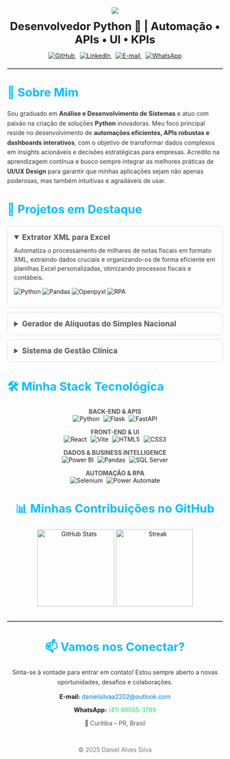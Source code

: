 <div align="center">
  <a href="https://git.io/typing-svg"><img src="https://readme-typing-svg.demolab.com?font=Fira+Code&weight=600&size=26&pause=1000&color=00BFFF&center=true&vCenter=true&width=500&lines=Ol%C3%A1!+Eu+sou+o+Daniel alt="Typing SVG" /></a>
  <h2 align="center" style="font-size:1.6rem; margin:0.8rem 0;">Desenvolvedor Python 🐍 | Automação • APIs • UI • KPIs</h2>
 

  <p>
    <a href="https://github.com/danielsilvaa2202" target="_blank" style="margin-right: 8px;">
      <img src="https://img.shields.io/badge/GitHub-181717?style=for-the-badge&logo=github&logoColor=white" alt="GitHub">
    </a>
    <a href="https://www.linkedin.com/in/daniel-alves-9023a324b/" target="_blank" style="margin-right: 8px;">
      <img src="https://img.shields.io/badge/LinkedIn-0A66C2?style=for-the-badge&logo=linkedin&logoColor=white" alt="LinkedIn">
    </a>
    <a href="mailto:danielsilvaa2202@outlook.com" target="_blank" style="margin-right: 8px;">
      <img src="https://img.shields.io/badge/Email-0078D4?style=for-the-badge&logo=microsoft-outlook&logoColor=white" alt="E-mail">
    </a>
     <a href="https://wa.me/5541995053789" target="_blank">
      <img src="https://img.shields.io/badge/WhatsApp-25D366?style=for-the-badge&logo=whatsapp&logoColor=white" alt="WhatsApp">
    </a>
  </p>
 </div>
 

 <hr style="margin: 20px 0; border-top: 2px solid #bbb;">
 

 <h2 style="font-size:1.7rem; color:#00BFFF;">👋 Sobre Mim</h2>
 <p style="line-height: 1.6; color:#333;">
  Sou graduado em <strong>Análise e Desenvolvimento de Sistemas</strong> e atuo com paixão na criação de soluções <strong>Python</strong> inovadoras. Meu foco principal reside no desenvolvimento de <strong>automações eficientes, APIs robustas e dashboards interativos</strong>, com o objetivo de transformar dados complexos em insights acionáveis e decisões estratégicas para empresas. Acredito na aprendizagem contínua e busco sempre integrar as melhores práticas de <strong>UI/UX Design</strong> para garantir que minhas aplicações sejam não apenas poderosas, mas também intuitivas e agradáveis de usar.
 </p>
 

 <h2 style="font-size:1.7rem; color:#00BFFF;">🚀 Projetos em Destaque</h2>
 <div style="margin-bottom: 15px;">
  <details open style="border: 1px solid #ddd; padding: 15px; border-radius: 8px; margin-bottom: 10px;">
   <summary style="font-size: 1.1rem; font-weight: bold; cursor: pointer; color:#555;"><strong>Extrator XML para Excel</strong></summary>
   <p style="margin-top: 10px; line-height: 1.5; color:#333;">Automatiza o processamento de milhares de notas fiscais em formato XML, extraindo dados cruciais e organizando-os de forma eficiente em planilhas Excel personalizadas, otimizando processos fiscais e contábeis.</p>
   <p style="margin-top: 10px;">
    <img src="https://img.shields.io/badge/Python-3776AB?style=for-the-badge&logo=python&logoColor=white" alt="Python">
    <img src="https://img.shields.io/badge/Pandas-150458?style=for-the-badge&logo=pandas&logoColor=white" alt="Pandas">
    <img src="https://img.shields.io/badge/Openpyxl-0077B5?style=for-the-badge&logo=openpyxl&logoColor=white" alt="Openpyxl">
    <img src="https://img.shields.io/badge/RPA-800080?style=for-the-badge&logo=rpa&logoColor=white" alt="RPA">
   </p>
  </details>
  <details style="border: 1px solid #ddd; padding: 15px; border-radius: 8px; margin-bottom: 10px;">
   <summary style="font-size: 1.1rem; font-weight: bold; cursor: pointer; color:#555;"><strong>Gerador de Alíquotas do Simples Nacional</strong></summary>
   <p style="margin-top: 10px; line-height: 1.5; color:#333;">Calcula com precisão as alíquotas de ICMS e ISS para empresas optantes pelo Simples Nacional, considerando as diversas faixas de faturamento e anexos legais, simplificando a gestão tributária.</p>
   <p style="margin-top: 10px;">
    <img src="https://img.shields.io/badge/Python-3776AB?style=for-the-badge&logo=python&logoColor=white" alt="Python">
    <img src="https://img.shields.io/badge/Flask-000000?style=for-the-badge&logo=flask&logoColor=white" alt="Flask">
    <img src="https://img.shields.io/badge/L%C3%B3gica%20Fiscal-grey?style=for-the-badge" alt="Lógica Fiscal">
   </p>
  </details>
  <details style="border: 1px solid #ddd; padding: 15px; border-radius: 8px; margin-bottom: 10px;">
   <summary style="font-size: 1.1rem; font-weight: bold; cursor: pointer; color:#555;"><strong>Sistema de Gestão Clínica</strong></summary>
   <p style="margin-top: 10px; line-height: 1.5; color:#333;">Plataforma completa para gestão clínica, abrangendo agendamentos online, prontuários eletrônicos detalhados e um sistema de envio automático de e-mails para pacientes, otimizando o fluxo de trabalho e a comunicação.</p>
   <p style="margin-top: 10px;">
    <img src="https://img.shields.io/badge/React-61DAFB?style=for-the-badge&logo=react&logoColor=black" alt="React">
    <img src="https://img.shields.io/badge/TypeScript-007ACC?style=for-the-badge&logo=typescript&logoColor=white" alt="TypeScript">
    <img src="https://img.shields.io/badge/FastAPI-009688?style=for-the-badge&logo=fastapi&logoColor=white" alt="FastAPI">
    <img src="https://img.shields.io/badge/SQL-FFFFFF?style=for-the-badge&logo=sql&logoColor=blue" alt="SQL">
   </p>
  </details>
 </div>
 

 <h2 style="font-size:1.7rem; color:#00BFFF;">🛠️ Minha Stack Tecnológica</h2>
 <div align="center" style="margin-bottom: 20px;">
  <p>
   <strong style="color:#555;">BACK-END & APIS</strong><br>
   <img src="https://img.shields.io/badge/Python-3776AB?style=for-the-badge&logo=python&logoColor=white" alt="Python" style="margin-right: 5px;">
   <img src="https://img.shields.io/badge/Flask-000000?style=for-the-badge&logo=flask&logoColor=white" alt="Flask" style="margin-right: 5px;">
   <img src="https://img.shields.io/badge/FastAPI-009688?style=for-the-badge&logo=fastapi&logoColor=white" alt="FastAPI">
  </p>
  <p>
   <strong style="color:#555;">FRONT-END & UI</strong><br>
   <img src="https://img.shields.io/badge/React-61DAFB?style=for-the-badge&logo=react&logoColor=black" alt="React" style="margin-right: 5px;">
   <img src="https://img.shields.io/badge/Vite-646CFF?style=for-the-badge&logo=vite&logoColor=white" alt="Vite" style="margin-right: 5px;">
   <img src="https://img.shields.io/badge/HTML5-E34F26?style=for-the-badge&logo=html5&logoColor=white" alt="HTML5" style="margin-right: 5px;">
   <img src="https://img.shields.io/badge/CSS3-1572B6?style=for-the-badge&logo=css3&logoColor=white" alt="CSS3">
  </p>
  <p>
   <strong style="color:#555;">DADOS & BUSINESS INTELLIGENCE</strong><br>
   <img src="https://img.shields.io/badge/Power%20BI-F2C811?style=for-the-badge&logo=powerbi&logoColor=black" alt="Power BI" style="margin-right: 5px;">
   <img src="https://img.shields.io/badge/Pandas-150458?style=for-the-badge&logo=pandas&logoColor=white" alt="Pandas" style="margin-right: 5px;">
   <img src="https://img.shields.io/badge/Microsoft%20SQL%20Server-CC2927?style=for-the-badge&logo=microsoftsqlserver&logoColor=white" alt="SQL Server">
  </p>
  <p>
   <strong style="color:#555;">AUTOMAÇÃO & RPA</strong><br>
   <img src="https://img.shields.io/badge/Selenium-43B02A?style=for-the-badge&logo=selenium&logoColor=white" alt="Selenium" style="margin-right: 5px;">
   <img src="https://img.shields.io/badge/Power%20Automate-0066FF?style=for-the-badge&logo=powerautomate&logoColor=white" alt="Power Automate">
  </p>
 </div>
 

 <div align="center" style="margin-bottom: 30px;">
  <h2 style="font-size:1.7rem; color:#00BFFF;">📊 Minhas Contribuições no GitHub</h2>
  <img height="180em" src="https://github-readme-stats.vercel.app/api?username=danielsilvaa2202&show_icons=true&theme=dark&include_all_commits=true&count_private=true&hide_border=true" alt="GitHub Stats"/>
  <img height="180em" src="https://github-readme-streak-stats.herokuapp.com?user=danielsilvaa2202&theme=dark&hide_border=true" alt="Streak"/>
 </div>
 

 <hr style="margin: 20px 0; border-top: 2px solid #bbb;">
 

 <div align="center">
  <h2 style="font-size:1.7rem; color:#00BFFF;">📫 Vamos nos Conectar?</h2>
  <p style="line-height: 1.6; color:#333;">Sinta-se à vontade para entrar em contato! Estou sempre aberto a novas oportunidades, desafios e colaborações.</p>
  <p>
   <strong>E-mail:</strong> <a href="mailto:danielsilvaa2202@outlook.com" style="color:#0078D4; text-decoration:none;">danielsilvaa2202@outlook.com</a>
  </p>
  <p>
   <strong>WhatsApp:</strong> <a href="https://wa.me/5541995053789" style="color:#25D366; text-decoration:none;">(41) 99505-3789</a>
  </p>
  <p style="color:#555;">📍 Curitiba – PR, Brasil</p>
  <br>
  <p style="color:#777;">© 2025 Daniel Alves Silva</p>
 </div>
